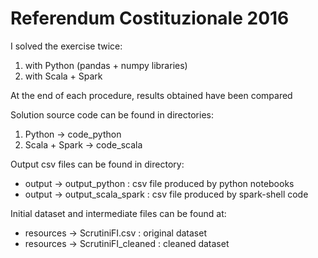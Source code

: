 # Referendum Costituzionale 2016
I solved the exercise twice:
  1) with Python (pandas + numpy libraries) 
  2) with Scala + Spark 
  
At the end of each procedure, results obtained have been compared

Solution source code can be found in directories: 
  1) Python -> code_python  
  2) Scala + Spark -> code_scala
  
Output csv files can be found in directory: 
  - output -> output_python : csv file produced by python notebooks
  - output -> output_scala_spark : csv file produced by spark-shell code
  
Initial dataset and intermediate files can be found at: 
  - resources -> ScrutiniFI.csv : original dataset
  - resources -> ScrutiniFI_cleaned : cleaned dataset
